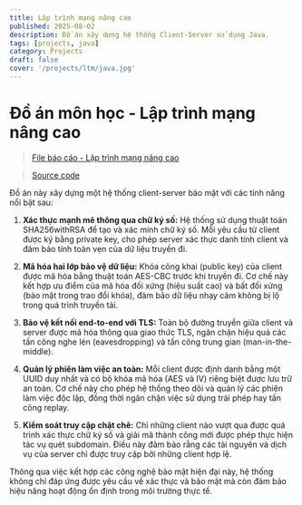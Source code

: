 ```yaml
---
title: Lập trình mạng nâng cao
published: 2025-08-02
description: Đồ án xây dựng hệ thống Client-Server sử dụng Java.
tags: [projects, java]
category: Projects
draft: false
cover: '/projects/ltm/java.jpg'
---
```


# Đồ án môn học - Lập trình mạng nâng cao
> [File báo cáo - Lập trình mạng nâng cao](/public/projects/ltm/TranQuangKhai-22DH114583-LTMNC.pdf)

> [Source code](https://github.com/QuangKhaiHOT/LapTrinhMangNangCao)

Đồ án này xây dựng một hệ thống client-server bảo mật với các tính năng nổi bật sau:

1. **Xác thực mạnh mẽ thông qua chữ ký số:**
Hệ thống sử dụng thuật toán SHA256withRSA để tạo và xác minh chữ ký số. Mỗi yêu cầu từ client được ký bằng private key, cho phép server xác thực danh tính client và đảm bảo tính toàn vẹn của dữ liệu truyền đi.

2. **Mã hóa hai lớp bảo vệ dữ liệu:**
Khóa công khai (public key) của client được mã hóa bằng thuật toán AES-CBC trước khi truyền đi. Cơ chế này kết hợp ưu điểm của mã hóa đối xứng (hiệu suất cao) và bất đối xứng (bảo mật trong trao đổi khóa), đảm bảo dữ liệu nhạy cảm không bị lộ trong quá trình truyền tải.

3. **Bảo vệ kết nối end-to-end với TLS:**
Toàn bộ đường truyền giữa client và server được mã hóa thông qua giao thức TLS, ngăn chặn hiệu quả các tấn công nghe lén (eavesdropping) và tấn công trung gian (man-in-the-middle).

4. **Quản lý phiên làm việc an toàn:**
Mỗi client được định danh bằng một UUID duy nhất và có bộ khóa mã hóa (AES và IV) riêng biệt được lưu trữ an toàn. Cơ chế này cho phép hệ thống theo dõi và quản lý các phiên làm việc độc lập, đồng thời ngăn chặn việc sử dụng trái phép hay tấn công replay.

5. **Kiểm soát truy cập chặt chẽ:**
Chỉ những client nào vượt qua được quá trình xác thực chữ ký số và giải mã thành công mới được phép thực hiện tác vụ quét subdomain. Điều này đảm bảo rằng các tài nguyên và dịch vụ của server chỉ được truy cập bởi những client hợp lệ.

Thông qua việc kết hợp các công nghệ bảo mật hiện đại này, hệ thống không chỉ đáp ứng được yêu cầu về xác thực và bảo mật mà còn đảm bảo hiệu năng hoạt động ổn định trong môi trường thực tế.